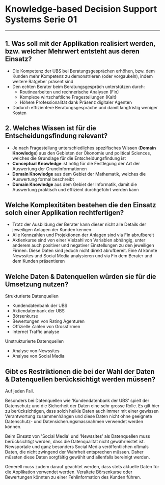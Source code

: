 # Knowledge-based Decision Support Systems Serie 01
---
## 1. Was soll mit der Applikation realisiert werden, bzw. welcher Mehrwert entsteht aus deren Einsatz?

- Die Kompetenz der UBS bei Beratungsgesprächen erhöhen, bzw. dem Kunden mehr Kompetenz zu demonstrieren (oder vorgaukeln), indem weitere Ratgeber präsent sind
- Den echten Berater beim Beratungsgespräch unterstützen durch:
	- Routinearbeiten und rechnerische Analysen (Fin)
	- Komplexe wirtschaftliche Fragestellungen (Kalt)
	- Höhere Professionalität dank Präsenz digitaler Agenten
- Dadurch effizientere Beratungsgespräche und damit langfristig weniger Kosten

## 2. Welches Wissen ist für die Entscheidungsfindung relevant?

- Je nach Fragestellung unterschiedliches spezifisches Wissen (**Domain Knowledge**) aus den Gebieten der Ökonomie und political Sciences, welches die Grundlage für die Entscheidungsfindung ist
- **Conceptual Knowledge** ist nötig für die Festlegung der Art der Auswertung der Grundinformationen
- **Domain Knowledge** aus dem Gebiet der Mathematik, welches die Auswertung formal beschreibt
- **Domain Knowledge** aus dem Gebiet der Informatik, damit die Auswertung praktisch und effizient durchgeführt werden kann

## Welche Komplexitäten bestehen die den Einsatz solch einer Applikation rechtfertigen?

- Trotz der Ausbildung der Berater kann dieser nicht alle Details der jeweiligen Anlagen der Kunden kennen
- Alle Kennzahlen und Projektionen der Anlagen sind via Fin abrufbereit
- Aktienkurse sind von einer Vielzahl von Variablen abhängig, unter anderem auch positiver und negativer Einstellungen zu den jeweiligen Firmen. Diese Daten sind jedoch nicht direkt abrufbereit. Eine AI könnte Newssites und Social Media analysieren und via Fin dem Berater und dem Kunden präsentieren

## Welche Daten & Datenquellen würden sie für die Umsetzung nutzen?

Strukturierte Datenquellen

- Kundendatenbank der UBS
- Aktiendatenbank der UBS
- Börsenkurse
- Bewertungen von Rating Agenturen
- Offizielle Zahlen von Grossfirmen
- Internet Traffic analyse

Unstrukturierte Datenquellen

- Analyse von Newssites
- Analyse von Social Media

## Gibt es Restriktionen die bei der Wahl der Daten & Datenquellen berücksichtigt werden müssen?

Auf jeden Fall. 

Besonders bei Datenquellen wie 'Kundendatenbank der UBS' spielt der Datenschutz und die Sicherheit der Daten eine sehr grosse Rolle. Es gilt hier zu berücksichtigen, dass solch heikle Daten auch immer mit einer gewissen Verantwortung zusammenhängen und diese Daten nicht ohne geeignete Datenschutz- und Datensicherungsmassnahmen verwendet werden können.

Beim Einsatz von 'Social Media' und 'Newssites' als Datenquellen muss berücksichtigt werden, dass die Datenqualität nicht gewährleistet ist. Newsportale und ganz besonders Social Media veröffentlichen oftmals Daten, die nicht zwingend der Wahrheit entsprechen müssen. Daher müssten diese Daten sorgfältig gewählt und allenfalls bereinigt werden.

Generell muss zudem darauf geachtet werden, dass stets aktuelle Daten für die Applikation verwendet werden. Veraltete Börsenkurse oder Bewertungen könnten zu einer Fehlinformation des Kunden führen.